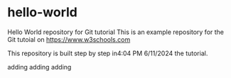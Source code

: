 # hello-world
Hello World repository for Git tutorial
This is an example repository for the Git tutoial on https://www.w3schools.com

This repository is built step by step in4:04 PM 6/11/2024 the tutorial.



adding adding adding